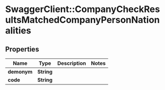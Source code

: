 # SwaggerClient::CompanyCheckResultsMatchedCompanyPersonNationalities

## Properties
Name | Type | Description | Notes
------------ | ------------- | ------------- | -------------
**demonym** | **String** |  | 
**code** | **String** |  | 


